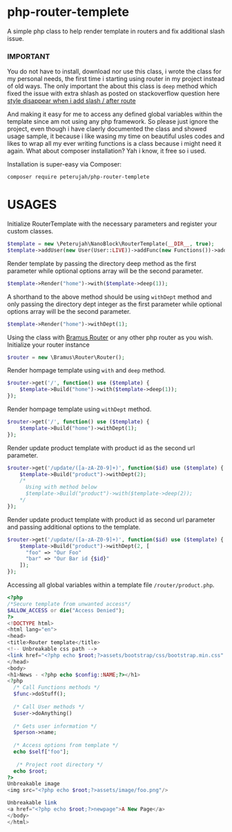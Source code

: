 # php-router-templete

A simple php class to help render template in routers and fix additional slash issue.

### IMPORTANT

You do not have to install, download nor use this class, i wrote the class for my personal needs, the first time i starting using router in my project instead of old ways. The only important the about this class is `deep` method which fixed the issue with extra shlash as posted on stackoverflow question here [style disappear when i add slash / after route](https://stackoverflow.com/questions/64298425/style-disappear-when-i-add-slash-after-route)

And making it easy for me to access any defined global variables within the template since am not using any php framework.
So please just ignore the project, even though i have claerly documented the class and showed usage sample, it because i like wasing my time on beautiful usles codes and likes to wrap all my ever writing functions is a class because i might need it again. What about composer installation? Yah i know, it free so i used.


Installation is super-easy via Composer:
```md
composer require peterujah/php-router-templete
```

# USAGES

Initialize RouterTemplate with the necessary parameters and register your custom classes.

```php 
$template = new \Peterujah\NanoBlock\RouterTemplate(__DIR__, true);
$template->addUser(new User(User::LIVE))->addFunc(new Functions())->addConfig(new Config());
```

Render template by passing the directory deep method as the first parameter while optional options array will be the second parameter.
```php
$template->Render("home")->with($template->deep(1));
```

A shorthand to the above method should be using `withDept` method and only passing the directory dept integer as the first parameter while optional options array will be the second parameter.
```php
$template->Render("home")->withDept(1);
```

Using the class with [Bramus Router](https://github.com/bramus/router) or any other php router as you wish. Initialize your router instance
```php 
$router = new \Bramus\Router\Router();
```

Render hompage template using `with` and `deep` method.
```php
$router->get('/', function() use ($template) {
    $template->Build("home")->with($template->deep(1));
});
```

Render hompage template using `withDept` method.
```php
$router->get('/', function() use ($template) {
    $template->Build("home")->withDept(1);
});
```

Render update product template with product id as the second url parameter.
```php
$router->get('/update/([a-zA-Z0-9]+)', function($id) use ($template) {
    $template->Build("product")->withDept(2);
    /*
      Using with method below
      $template->Build("product")->with($template->deep(2));
    */
});
```

Render update product template with product id as second url parameter and passing additional options to the template.
```php
$router->get('/update/([a-zA-Z0-9]+)', function($id) use ($template) {
    $template->Build("product")->withDept(2, [
      "foo" => "Our Foo"
      "bar" => "Our Bar id {$id}"
    ]);
});
```

Accessing all global variables within a template file `/router/product.php`.

```php
<?php 
/*Secure template from unwanted access*/
$ALLOW_ACCESS or die("Access Denied");
?>
<!DOCTYPE html>
<html lang="en">
<head>
<title>Router template</title>
<!-- Unbreakable css path -->
<link href="<?php echo $root;?>assets/bootstrap/css/bootstrap.min.css" rel="stylesheet"/>
</head>
<body>
<h1>News - <?php echo $config::NAME;?></h1>
<?php 
  /* Call Functions methods */
  $func->doStuff();
  
  /* Call User methods */
  $user->doAnything()
  
  /* Gets user information */
  $person->name;
  
  /* Access options from template */
  echo $self["foo"];
  
   /* Project root directory */
  echo $root;
?>
Unbreakable image 
<img src="<?php echo $root;?>assets/image/foo.png"/>

Unbreakable link 
<a href="<?php echo $root;?>newpage">A New Page</a>
</body>
</html>
```
